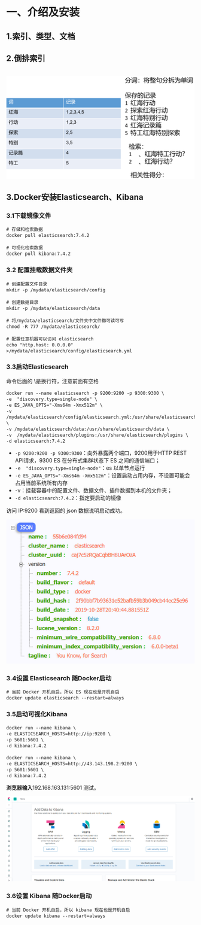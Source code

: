# 一、介绍及安装

## 1.索引、类型、文档

## 2.倒排索引

​	![image-20240406122742849](6.ElasticSearch.assets/image-20240406122742849.png) 

## 3.Docker安装Elasticsearch、Kibana

### 3.1下载镜像文件

```shell
# 存储和检索数据
docker pull elasticsearch:7.4.2

# 可视化检索数据
docker pull kibana:7.4.2
```

### 3.2 配置挂载数据文件夹

```shell
# 创建配置文件目录
mkdir -p /mydata/elasticsearch/config

# 创建数据目录
mkdir -p /mydata/elasticsearch/data

# 将/mydata/elasticsearch/文件夹中文件都可读可写
chmod -R 777 /mydata/elasticsearch/

# 配置任意机器可以访问 elasticsearch
echo "http.host: 0.0.0.0" >/mydata/elasticsearch/config/elasticsearch.yml
```

### 3.3启动Elasticsearch

命令后面的 \是换行符，注意前面有空格

```shell
docker run --name elasticsearch -p 9200:9200 -p 9300:9300 \
-e  "discovery.type=single-node" \
-e ES_JAVA_OPTS="-Xms64m -Xmx512m" \
-v /mydata/elasticsearch/config/elasticsearch.yml:/usr/share/elasticsearch/config/elasticsearch.yml \
-v /mydata/elasticsearch/data:/usr/share/elasticsearch/data \
-v  /mydata/elasticsearch/plugins:/usr/share/elasticsearch/plugins \
-d elasticsearch:7.4.2
```

- `-p 9200:9200 -p 9300:9300`：向外暴露两个端口，9200用于HTTP REST API请求，9300 ES 在分布式集群状态下 ES 之间的通信端口；
- `-e  "discovery.type=single-node"`：es 以单节点运行
- `-e ES_JAVA_OPTS="-Xms64m -Xmx512m"`：设置启动占用内存，不设置可能会占用当前系统所有内存
- -v：挂载容器中的配置文件、数据文件、插件数据到本机的文件夹；
- `-d elasticsearch:7.4.2`：指定要启动的镜像

访问 IP:9200 看到返回的 json 数据说明启动成功。

![image-20240406124602577](6.ElasticSearch.assets/image-20240406124602577.png) 

### 3.4设置 Elasticsearch 随Docker启动

```shell
# 当前 Docker 开机自启，所以 ES 现在也是开机自启
docker update elasticsearch --restart=always
```

### 3.5启动可视化Kibana

```shell
docker run --name kibana \
-e ELASTICSEARCH_HOSTS=http://ip:9200 \
-p 5601:5601 \
-d kibana:7.4.2

docker run --name kibana \
-e ELASTICSEARCH_HOSTS=http://43.143.198.2:9200 \
-p 5601:5601 \
-d kibana:7.4.2
```

**浏览器输入**192.168.163.131:5601 测试。

![image-20240406124956931](6.ElasticSearch.assets/image-20240406124956931.png) 

### 3.6设置 Kibana 随Docker启动

```shell
# 当前 Docker 开机自启，所以 kibana 现在也是开机自启
docker update kibana --restart=always
```


